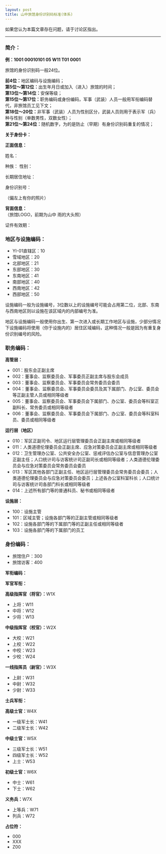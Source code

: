 ```yaml
---
layout: post
title: 山中旅馆身份识别码标准(体系)
---
```



<p>如果您认为本篇文章存在问题，请于讨论区指出。</p><hr><h3><strong>简介：</strong></h3><p><strong>例：1001 00010101 05 W11 T01 0001</strong></p><p>旅馆的身份识别码一般24位。</p><p><strong>前4位：</strong>地区编码与设施编码；<br><strong>第5位～第12位：</strong>出生年月日或加入（进入）旅馆的时间；<br><strong>第13位～第14位：</strong>安保等级；<br><strong>第15位～第17位：</strong>职务编码或身份编码，军事（武装）人员一般用军衔编码替代，非旅馆员工见下文；<br><strong>第18位～20位：</strong>非军事（武装）人员为性别区分，武装人员则用于表示军（兵）种与性别（单数男性，双数女性）；<br><strong>第21位～第24位：</strong>随机数字，为的是防止（早期）有身份识别码重复的情况；</p><p><strong>关于身份卡：</strong></p><p><strong>正面信息：</strong></p><p>姓名：</p><p>种族：    性别：</p><p>长期居住地址：</p><p>身份识别号：</p><p>（偏左上有你的照片）</p><p><strong>背面信息：</strong><br>（旅馆LOGO，前期为山中 雨的大头照）</p><p>证件有效期：</p><h3><strong>地区与设施编码：</strong></h3><ul><li>YI-01直辖区：10</li><li>雪域地区：20</li><li>北部地区：21</li><li>东部地区：30</li><li>东南地区：41</li><li>南部地区：40</li><li>西南地区：42</li><li>西部地区：50</li></ul><p>设施编码一般为设施编号，3位数以上的设施编号可能会占用第二位，北部、东南与西南地区则以设施在该区域内的内部编号为准。</p><p>地区与设施编码一般使用你出生、第一次进入或长期工作地区与设施，少部分情况下设施编码将使用（你于设施内的）居住区域编码，这种情况一般是因为有重复身份识别编号的风险。</p><h3><strong>职务编码：</strong></h3><p><strong>高管层：</strong></p><ul><li>001：股东会正副主席</li><li>002：董事会、监察委员会、军事委员正副主席与股东会成员</li><li>003：董事会、监察委员会、军事委员会常务委员会委员</li><li>004：董事会、监察委员会、军事委员会委员及其下属部门、办公室、委员会等正副主管人员或相同等级者</li><li>005：董事会、监察委员会、军事委员会下属部门、办公室、委员会等科室正副科长、常务委员或相同等级者</li><li>006：董事会、监察委员会、军事委员会下属部门、办公室、委员会等科室科员、委员或相同等级者</li></ul><p><strong>运行层（地区）</strong></p><ul><li>010：军区正副司令、地区运行层管理委员会正副主席或相同等级者</li><li>011：人类道德伦理委员会正副主席、应急对策委员会正副主席或相同等级者</li><li>012：卫生管理办公室、公共安全办公室、惩戒评估办公室与信息管理办公室正副主任；人口统计司与访客统计司正副司长或相同等级者；人类道德伦理委员会与应急对策委员会常务委员会委员</li><li>013：军区其他各部门正副主任、地区运行层管理委员会常务委员会委员；人类道德伦理委员会与应急对策委员会委员；上述各办公室科室科长；人口统计司与访客统计司各部门科长或相同等级者</li><li>014：上述所有部门等的普通科员、秘书或相同等级者</li></ul><p><strong>设施层：</strong></p><ul><li>100：设施主管</li><li>101：区域主管；设施各部门等的正副主管或相同等级者</li><li>102：设施各部门等的下属部门等的正副主任或相同等级者</li><li>103：设施各部门等的下属部门的员工</li></ul><h3><strong>身份编码：</strong></h3><ul><li>旅馆住户：300</li><li>旅馆访客：400</li></ul><p><strong>军衔编码：</strong></p><p><strong>军官军衔：</strong></p><p><strong>高级指挥官（将官）：</strong>W1X</p><ul><li>上将：W11</li><li>中将：W12</li><li>少将：W13</li></ul><p><strong>中级指挥官（校官）：</strong>W2X</p><ul><li>大校：W21</li><li>上校：W22</li><li>中校：W23</li><li>少校：W24</li></ul><p><strong>一线指挥员（尉官）：</strong>W3X</p><ul><li>上尉：W31</li><li>中尉：W32</li><li>少尉：W33</li></ul><p><strong>士兵军衔：</strong></p><p><strong>高级士官：</strong>W4X</p><ul><li>一级军士长：W41</li><li>二级军士长：W42</li></ul><p><strong>中级士官：</strong>W5X</p><ul><li>三级军士长：W51</li><li>四级军士长：W52</li><li>上士：W53</li></ul><p><strong>初级士官：</strong>W6X</p><ul><li>中士：W61</li><li>下士：W62</li></ul><p><strong>义务兵：</strong>W7X</p><ul><li>上等兵：W71</li><li>列兵：W72</li></ul><p><strong>占位符：</strong></p><ul><li>000</li><li>XXX</li><li>Z00</li></ul>
